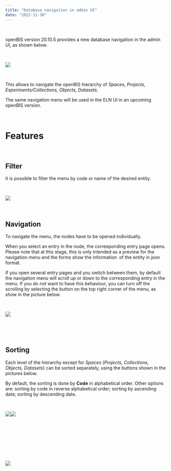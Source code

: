 ```yaml
---
title: "Database navigation in admin UI"
date: "2022-11-30"
---
```


 

openBIS version 20.10.5 provides a new database navigation in the admin UI, as shown below.

 

![](https://openbis.ch/wp-content/uploads/2022/11/database-navigation-amdin-ui.png)

 

This allows to navigate the openBIS hierarchy of _Spaces, Projects, Experiments/Collections, Objects, Datasets_.

The same navigation menu will be used in the ELN UI in an upcoming openBIS version.

 

# Features

 

## Filter

It is possible to filter the menu by code or name of the desired entity.

 

![](https://openbis.ch/wp-content/uploads/2022/11/database-filter-admin-ui-1.png)

 

## Navigation

To navigate the menu, the nodes have to be opened individually.

When you select an entry in the node, the corresponding entry page opens. Please note that at this stage, this is only intended as a preview for the navigation menu and the forms show the information  of the entity in json format.

If you open several entry pages and you switch between them, by default the navigation menu will scroll up or down to the corresponding entry in the menu. If you do not want to have this behaviour, you can turn off the scrolling by selecting the button on the top right corner of the menu, as show in the picture below.

 

![](https://openbis.ch/wp-content/uploads/2022/11/database-navigation-tabs-1024x496.png)

 

 

## Sorting

Each level of the hierarchy except for _Spaces_ (_Projects, Collections, Objects, Datasets_) can be sorted separately, using the buttons shown in the pictures below.

By default, the sorting is done by **Code** in alphabetical order. Other options are: sorting by code in reverse alphabetical order; sorting by ascending date; sorting by descending date.

 

![](https://openbis.ch/wp-content/uploads/2022/11/Screenshot-2022-11-30-at-17.25.24.png)![](https://openbis.ch/wp-content/uploads/2022/11/Screenshot-2022-11-30-at-17.25.06.png)

 

 

 

 

![](https://openbis.ch/wp-content/uploads/2022/11/Screenshot-2022-11-30-at-17.25.37.png)
